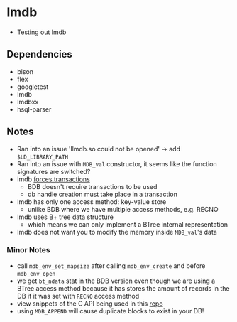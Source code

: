 # lmdb
- Testing out lmdb

## Dependencies
- bison
- flex
- googletest
- lmdb
- lmdbxx
- hsql-parser

## Notes
- Ran into an issue 'llmdb.so could not be opened' -> add `$LD_LIBRARY_PATH`
- Ran into an issue with `MDB_val` constructor, it seems like the function signatures are switched?
- lmdb [forces transactions](http://www.lmdb.tech/doc/starting.html)
	- BDB doesn't require transactions to be used
	- db handle creation must take place in a transaction
- lmdb has only one access method: key-value store
	- unlike BDB where we have multiple access methods, e.g. RECNO
- lmdb uses B+ tree data structure
	- which means we can only implement a BTree internal representation
- lmdb does not want you to modify the memory inside `MDB_val`'s data
### Minor Notes
- call `mdb_env_set_mapsize` after calling `mdb_env_create` and before `mdb_env_open`
- we get `bt_ndata` stat in the BDB version even though we are using a BTree access method because it has stores the amount of records in the DB if it was set with `RECNO` access method
- view snippets of the C API being used in this [repo](https://github.com/ahupowerdns/ahutils)
- using `MDB_APPEND` will cause duplicate blocks to exist in your DB!

